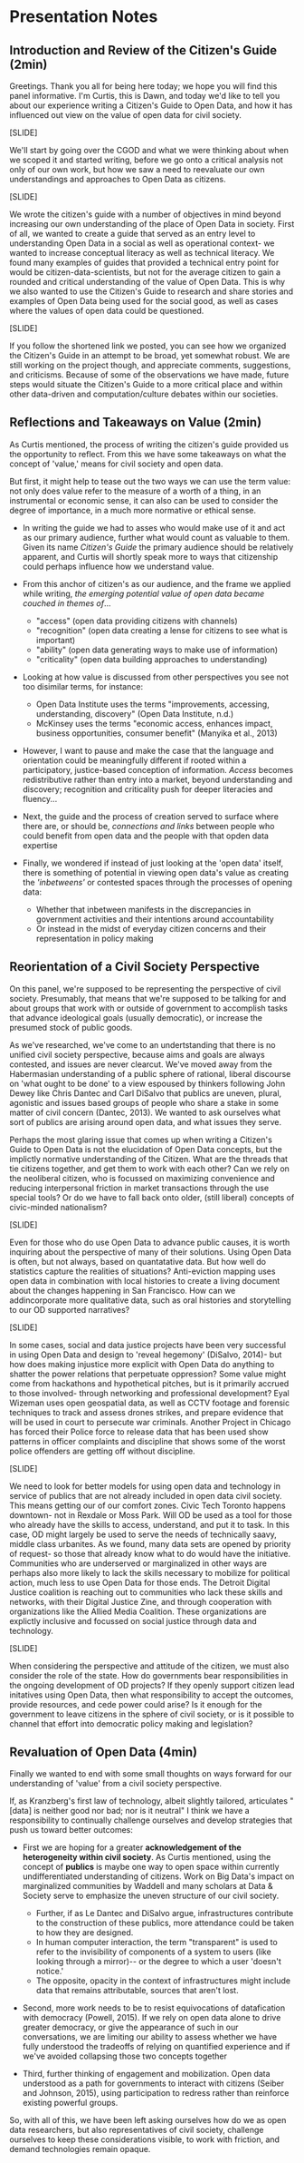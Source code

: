 # Presentation Notes

## Introduction and Review of the Citizen's Guide (2min)

Greetings. Thank you all for being here today; we hope you will find this panel informative. I'm Curtis, this is Dawn, and today we'd like to tell you about our experience writing a Citizen's Guide to Open Data, and how it has influenced out view on the value of open data for civil society.

[SLIDE]

We'll start by going over the CGOD and what we were thinking about when we scoped it and started writing, before we go onto a critical analysis not only of our own work, but how we saw a need to reevaluate our own understandings and approaches to Open Data as citizens.

[SLIDE]

We wrote the citizen's guide with a number of objectives in mind beyond increasing our own understanding of the place of Open Data in society. First of all, we wanted to create a guide that served as an entry level to understanding Open Data in a social as well as operational context- we wanted to increase conceptual literacy as well as technical literacy. We found many examples of guides that provided a technical entry point for would be citizen-data-scientists, but not for the average citizen to gain a rounded and critical understanding of the value of Open Data. This is why we also wanted to use the Citizen's Guide to research and share stories and examples of Open Data being used for the social good, as well as cases where the values of open data could be questioned.

[SLIDE]

If you follow the shortened link we posted, you can see how we organized the Citizen's Guide in an attempt to be broad, yet somewhat robust. We are still working on the project though, and appreciate comments, suggestions, and criticisms. Because of some of the observations we have made, future steps would situate the Citizen's Guide to a more critical place and within other data-driven and computation/culture debates within our societies.

## Reflections and Takeaways on Value (2min)

As Curtis mentioned, the process of writing the citizen's guide provided us the opportunity to reflect. From this we have some takeaways on what the concept of 'value,' means for civil society and open data.

But first, it might help to tease out the two ways we can use the term value: not only does value refer to the measure of a worth of a thing, in an instrumental or economic sense, it can also can be used to consider the degree of importance, in a much more normative or ethical sense.

- In writing the guide we had to asses who would make use of it and act as our primary audience, further what would count as valuable to them. Given its name _Citizen's Guide_ the primary audience should be relatively apparent, and Curtis will shortly speak more to ways that citizenship could perhaps influence how we understand value.

- From this anchor of citizen's as our audience, and the frame we applied while writing, _the emerging potential value of open data became couched in themes of_...
    - "access" (open data providing citizens with channels)
    - "recognition" (open data creating a lense for citizens to see what is important)
    - "ability" (open data generating ways to make use of information)
    - "criticality" (open data building approaches to understanding)

- Looking at how value is discussed from other perspectives you see not too disimilar terms, for instance:
    - Open Data Institute uses the terms "improvements, accessing, understanding, discovery" (Open Data Institute, n.d.)
    - McKinsey uses the terms "economic access, enhances impact, business opportunities, consumer benefit" (Manyika et al., 2013)

- However, I want to pause and make the case that the language and orientation could be meaningfully different if rooted within a participatory, justice-based conception of information. _Access_ becomes redistributive rather than entry into a market, beyond understanding and discovery; recognition and criticality push for deeper literacies and fluency...

- Next, the guide and the process of creation served to surface where there are, or should be, _connections and links_ between people who could benefit from open data and the people with that opden data expertise

- Finally, we wondered if instead of just looking at the 'open data' itself, there is something of potential in viewing open data's value as creating the _'inbetweens'_ or contested spaces through the processes of opening data:
    - Whether that inbetween manifests in the discrepancies in government activities and their intentions around accountability
    - Or instead in the midst of everyday citizen concerns and their representation in policy making

## Reorientation of a Civil Society Perspective

On this panel, we're supposed to be representing the perspective of civil society. Presumably, that means that we're supposed to be talking for and about groups that work with or outside of government to accomplish tasks that advance ideological goals (usually democratic), or increase the presumed stock of public goods.

As we've researched, we've come to an undertstanding that there is no unified civil society perspective, because aims and goals are always contested, and issues are never clearcut. We've moved away from the Habermasian understanding of a public sphere of rational, liberal discourse on 'what ought to be done' to a view espoused by thinkers following John Dewey like Chris Dantec and Carl DiSalvo that publics are uneven, plural, agonistic and issues based groups of people who share a stake in some matter of civil concern (Dantec, 2013). We wanted to ask ourselves what sort of publics are arising around open data, and what issues they serve.

Perhaps the most glaring issue that comes up when writing a Citizen's Guide to Open Data is not the elucidation of Open Data concepts, but the implictly normative understanding of the Citizen. What are the threads that tie citizens together, and get them to work with each other? Can we rely on the neoliberal citizen, who is focussed on maximizing convenience and reducing interpersonal friction in market transactions through the use special tools? Or do we have to fall back onto older, (still liberal) concepts of civic-minded nationalism?

[SLIDE]

Even for those who do use Open Data to advance public causes, it is worth inquiring about the perspective of many of their solutions. Using Open Data is often, but not always, based on quantatative data. But how well do statistics capture the realities of situations?  Anti-eviction mapping uses open data in combination with local histories to create a living document about the changes happening in San Francisco. How can we addincorporate more qualitative data, such as oral histories and storytelling to our OD supported narratives?

[SLIDE]

In some cases, social and data justice projects have been very successful in using Open Data and design to 'reveal hegemony' (DiSalvo, 2014)- but how does making injustice more explicit with Open Data do anything to shatter the power relations that perpetuate oppression? Some value might come from hackathons and hypothetical pitches, but is it primarily accrued to those involved- through networking and professional development? Eyal Wizeman uses open geospatial data, as well as CCTV footage and forensic techniques to track and assess drones strikes, and prepare evidence that will be used in court to persecute war criminals. Another Project in Chicago has forced their Police force to release data that has been used show patterns in officer complaints and discipline that shows some of the worst police offenders are getting off without discipline.

[SLIDE]

We need to look for better models for using open data and technology in service of publics that are not already included in open data civil society. This means getting our of our comfort zones. Civic Tech Toronto happens downtown- not in Rexdale or Moss Park. Will OD be used as a tool for those who already have the skills to access, understand, and put it to task. In this case, OD might largely be used to serve the needs of technically saavy, middle class urbanites. As we found, many data sets are opened by priority of request- so those that already know what to do would have the initiative. Communities who are underserved or marginalized in other ways are perhaps also more likely to lack the skills necessary to mobilize for political action, much less to use Open Data for those ends. The Detroit Digital Justice coalition is reaching out to communities who lack these skills and networks, with their Digital Justice Zine, and through cooperation with organizations like the Allied Media Coalition. These organizations are explictly inclusive and focussed on social justice through data and technology.

[SLIDE]

When considering the perspective and attitude of the citizen, we must also consider the role of the state. How do governments bear responsibilities in the ongoing development of OD projects? If they openly support citizen lead initatives using Open Data, then what responsibility to accept the outcomes, provide resources, and cede power could arise? Is it enough for the government to leave citizens in the sphere of civil society, or is it possible to channel that effort into democratic policy making and legislation?


## Revaluation of Open Data (4min)

Finally we wanted to end with some small thoughts on ways forward for our understanding of 'value' from a civil society perspective.

If, as Kranzberg's first law of technology, albeit slightly tailored, articulates "[data] is neither good nor bad; nor is it neutral" I think we have a responsibility to continually challenge ourselves and develop strategies that push us toward better outcomes:

- First we are hoping for a greater **acknowledgement of the heterogeneity within civil society**. As Curtis mentioned, using the concept of **publics** is maybe one way to open space within currently undifferentiated understanding of citizens. Work on Big Data's impact on marginalized communities by Waddell and many scholars at Data & Society serve to emphasize the uneven structure of our civil society.
    - Further, if as Le Dantec and DiSalvo argue, infrastructures contribute to the construction of these publics, more attendance could be taken to how they are designed.
    - In human computer interaction, the term "transparent" is used to refer to the invisibility of components of a system to users (like looking through a mirror)-- or the degree to which a user 'doesn't notice.'
    - The opposite, opacity in the context of infrastructures might include data that remains attributable, sources that aren't lost.

- Second, more work needs to be to resist equivocations of datafication with democracy (Powell, 2015). If we rely on open data alone to drive greater democracy, or give the appearance of such in our conversations, we are limiting our ability to assess whether we have fully understood the tradeoffs of relying on quantified experience and if we've avoided collapsing those two concepts together

- Third, further thinking of engagement and mobilization. Open data understood as a path for governments to interact with citizens (Seiber and Johnson, 2015), using participation to redress rather than reinforce existing powerful groups.

So, with all of this, we have been left asking ourselves how do we as open data researchers, but also representatives of civil society, challenge ourselves to keep these considerations visible, to work with friction, and demand technologies remain opaque.
